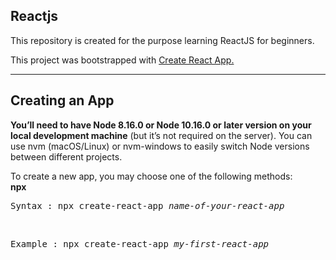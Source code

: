 <b><h2>Reactjs</h2></b>
This repository is created for the purpose learning ReactJS for beginners.

This project was bootstrapped with <a href="https://github.com/facebook/create-react-app">Create React App.</a>

<hr/>
<h2>Creating an App</h2>

<b>You’ll need to have Node 8.16.0 or Node 10.16.0 or later version on your local development machine</b> (but it’s not required on the server). You can use nvm (macOS/Linux) or nvm-windows to easily switch Node versions between different projects.

To create a new app, you may choose one of the following methods:
<br/>
<b>npx</b>

<div class="highlight highlight-source-shell"><pre>Syntax : npx create-react-app <i>name-of-your-react-app</i></pre></div>

<br/>

<div class="highlight highlight-source-shell"><pre>Example : npx create-react-app <i>my-first-react-app</i></pre></div>

